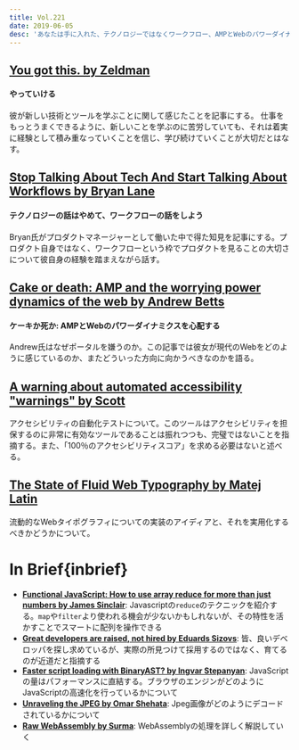 ```yaml
---
title: Vol.221
date: 2019-06-05
desc: 'あなたは手に入れた、テクノロジーではなくワークフロー、AMPとWebのパワーダイナミクス、ほか計10リンク'
---
```


## [You got this. by Zeldman](http://www.zeldman.com/2019/05/22/you-got-this/)

#### やっていける

彼が新しい技術とツールを学ぶことに関して感じたことを記事にする。 仕事をもっとうまくできるように、新しいことを学ぶのに苦労していても、それは着実に経験として積み重なっていくことを信じ、学び続けていくことが大切だとはなす。

## [Stop Talking About Tech And Start Talking About Workflows by Bryan Lane](https://medium.com/data-xd/stop-talking-about-tech-and-start-talking-about-workflows-ade01bc97571)

#### テクノロジーの話はやめて、ワークフローの話をしよう

Bryan氏がプロダクトマネージャーとして働いた中で得た知見を記事にする。プロダクト自身ではなく、ワークフローという枠でプロダクトを見ることの大切さについて彼自身の経験を踏まえながら話す。

## [Cake or death: AMP and the worrying power dynamics of the web by Andrew Betts](https://trib.tv/2019/05/28/cake-or-death-amp-and-the-worrying-power-dynamics-of-the-web/)

#### ケーキか死か: AMPとWebのパワーダイナミクスを心配する

Andrew氏はなぜポータルを嫌うのか。この記事では彼女が現代のWebをどのように感じているのか、またどういった方向に向かうべきなのかを語る。

## [A warning about automated accessibility "warnings" by Scott](https://www.scottohara.me/blog/2019/03/26/a-warning-about-warnings.html)

アクセシビリティの自動化テストについて。このツールはアクセシビリティを担保するのに非常に有効なツールであることは振れつつも、完璧ではないことを指摘する。また、「100％のアクセシビリティスコア」を求める必要はないと述べる。

## [The State of Fluid Web Typography by Matej Latin](https://betterwebtype.com/articles/2019/05/14/the-state-of-fluid-web-typography/)

流動的なWebタイポグラフィについての実装のアイディアと、それを実用化するべきかどうかについて。

# In Brief{inbrief}
- [**Functional JavaScript: How to use array reduce for more than just numbers by James Sinclair**](https://jrsinclair.com/articles/2019/functional-js-do-more-with-reduce/): Javascriptの`reduce`のテクニックを紹介する。`map`や`filter`より使われる機会が少ないかもしれないが、その特性を活かすことでスマートに配列を操作できる
- [**Great developers are raised, not hired by Eduards Sizovs**](https://sizovs.net/2019/04/10/the-best-developers-are-raised-not-hired/): 皆、良いデベロッパを探し求めているが、実際の所見つけて採用するのではなく、育てるのが近道だと指摘する
- [**Faster script loading with BinaryAST? by Ingvar Stepanyan**](https://blog.cloudflare.com/binary-ast/): JavaScriptの量はパフォーマンスに直結する。ブラウザのエンジンがどのようにJavaScriptの高速化を行っているかについて
- [**Unraveling the JPEG by Omar Shehata**](https://parametric.press/issue-01/unraveling-the-jpeg/): Jpeg画像がどのようにデコードされているかについて
- [**Raw WebAssembly by Surma**](https://dassur.ma/things/raw-wasm/): WebAssemblyの処理を詳しく解説していく
